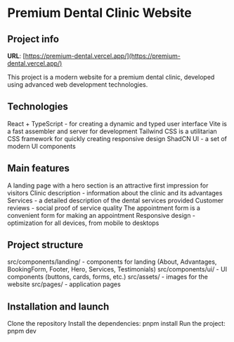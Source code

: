 # Premium Dental Clinic Website

## Project info

**URL**: [https://premium-dental.vercel.app/](https://premium-dental.vercel.app/)

This project is a modern website for a premium dental clinic, developed using advanced web development technologies.

## Technologies

React + TypeScript - for creating a dynamic and typed user interface
Vite is a fast assembler and server for development
Tailwind CSS is a utilitarian CSS framework for quickly creating responsive design
ShadCN UI - a set of modern UI components

## Main features

A landing page with a hero section is an attractive first impression for visitors
Clinic description - information about the clinic and its advantages
Services - a detailed description of the dental services provided
Customer reviews - social proof of service quality
The appointment form is a convenient form for making an appointment
Responsive design - optimization for all devices, from mobile to desktops

## Project structure

src/components/landing/ - components for landing (About, Advantages, BookingForm, Footer, Hero, Services, Testimonials)
src/components/ui/ - UI components (buttons, cards, forms, etc.)
src/assets/ - images for the website
src/pages/ - application pages

## Installation and launch

Clone the repository
Install the dependencies: pnpm install
Run the project: pnpm dev